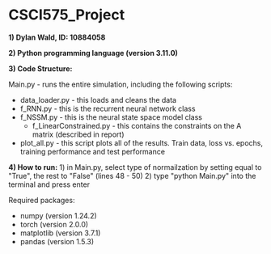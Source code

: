 # CSCI575_Project

**1) Dylan Wald, ID: 10884058**

**2) Python programming language (version 3.11.0)**

**3) Code Structure:**

Main.py - runs the entire simulation, including the following scripts:
- data_loader.py - this loads and cleans the data
- f_RNN.py - this is the recurrent neural network class
- f_NSSM.py - this is the neural state space model class
    - f_LinearConstrained.py - this contains the constraints on the A matrix (described in report)
- plot_all.py - this script plots all of the results. Train data, loss vs. epochs, training performance and test performance

**4) How to run:**
    1) in Main.py, select type of normailzation by setting equal to "True", the rest to "False" (lines 48 - 50)
    2) type "python Main.py" into the terminal and press enter

Required packages:
- numpy (version 1.24.2)
- torch (version 2.0.0)
- matplotlib (version 3.7.1)
- pandas (version 1.5.3)